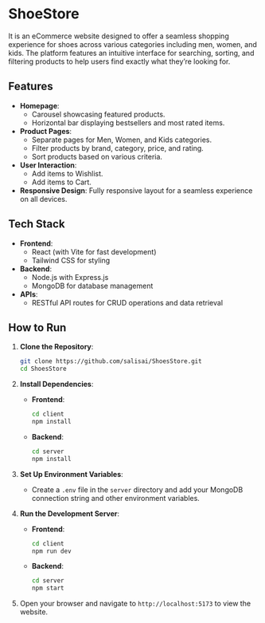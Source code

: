# ShoeStore

It is an eCommerce website designed to offer a seamless shopping experience for shoes across various categories including men, women, and kids. The platform features an intuitive interface for searching, sorting, and filtering products to help users find exactly what they’re looking for.

## Features

- **Homepage**:
  - Carousel showcasing featured products.
  - Horizontal bar displaying bestsellers and most rated items.
- **Product Pages**:
  - Separate pages for Men, Women, and Kids categories.
  - Filter products by brand, category, price, and rating.
  - Sort products based on various criteria.
- **User Interaction**:
  - Add items to Wishlist.
  - Add items to Cart.
- **Responsive Design**: Fully responsive layout for a seamless experience on all devices.

## Tech Stack

- **Frontend**:
  - React (with Vite for fast development)
  - Tailwind CSS for styling
- **Backend**:
  - Node.js with Express.js
  - MongoDB for database management
- **APIs**:
  - RESTful API routes for CRUD operations and data retrieval

## How to Run

1. **Clone the Repository**:

   ```bash
   git clone https://github.com/salisai/ShoesStore.git
   cd ShoesStore

   ```

2. **Install Dependencies**:

   - **Frontend**:
     ```bash
     cd client
     npm install
     ```
   - **Backend**:
     ```bash
     cd server
     npm install
     ```

3. **Set Up Environment Variables**:

   - Create a `.env` file in the `server` directory and add your MongoDB connection string and other environment variables.

4. **Run the Development Server**:

   - **Frontend**:
     ```bash
     cd client
     npm run dev
     ```
   - **Backend**:
     ```bash
     cd server
     npm start
     ```

5. Open your browser and navigate to `http://localhost:5173` to view the website.
